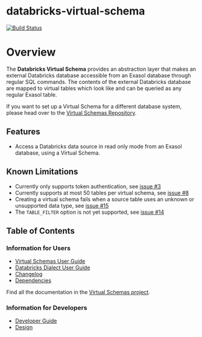 # databricks-virtual-schema

[![Build Status](https://github.com/exasol/databricks-virtual-schema/actions/workflows/ci-build.yml/badge.svg)](https://github.com/exasol/databricks-virtual-schema/actions/workflows/ci-build.yml)

# Overview

The **Databricks Virtual Schema** provides an abstraction layer that makes an external Databricks database accessible from an Exasol database through regular SQL commands. The contents of the external Databricks database are mapped to virtual tables which look like and can be queried as any regular Exasol table.

If you want to set up a Virtual Schema for a different database system, please head over to the [Virtual Schemas Repository](https://github.com/exasol/virtual-schemas).

## Features

* Access a Databricks data source in read only mode from an Exasol database, using a Virtual Schema.

## Known Limitations

* Currently only supports token authentication, see [issue #3](https://github.com/exasol/databricks-virtual-schema/issues/3)
* Currently supports at most 50 tables per virtual schema, see [issue #8](https://github.com/exasol/databricks-virtual-schema/issues/8)
* Creating a virtual schema fails when a source table uses an unknown or unsupported data type, see [issue #15](https://github.com/exasol/databricks-virtual-schema/issues/15)
* The `TABLE_FILTER` option is not yet supported, see [issue #14](https://github.com/exasol/databricks-virtual-schema/issues/14)

## Table of Contents

### Information for Users

* [Virtual Schemas User Guide](https://docs.exasol.com/database_concepts/virtual_schemas.htm)
* [Databricks Dialect User Guide](doc/user_guide/user_guide.md)
* [Changelog](doc/changes/changelog.md)
* [Dependencies](dependencies.md)

Find all the documentation in the [Virtual Schemas project](https://github.com/exasol/virtual-schemas/tree/master/doc).

### Information for Developers

* [Developer Guide](doc/developer_guide/developer_guide.md)
* [Design](doc/developer_guide/design.md)
